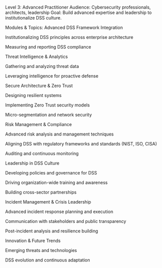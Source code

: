 Level 3: Advanced Practitioner
Audience: Cybersecurity professionals, architects, leadership
Goal: Build advanced expertise and leadership to institutionalize DSS culture.

Modules & Topics:
Advanced DSS Framework Integration

Institutionalizing DSS principles across enterprise architecture

Measuring and reporting DSS compliance

Threat Intelligence & Analytics

Gathering and analyzing threat data

Leveraging intelligence for proactive defense

Secure Architecture & Zero Trust

Designing resilient systems

Implementing Zero Trust security models

Micro-segmentation and network security

Risk Management & Compliance

Advanced risk analysis and management techniques

Aligning DSS with regulatory frameworks and standards (NIST, ISO, CISA)

Auditing and continuous monitoring

Leadership in DSS Culture

Developing policies and governance for DSS

Driving organization-wide training and awareness

Building cross-sector partnerships

Incident Management & Crisis Leadership

Advanced incident response planning and execution

Communication with stakeholders and public transparency

Post-incident analysis and resilience building

Innovation & Future Trends

Emerging threats and technologies

DSS evolution and continuous adaptation

